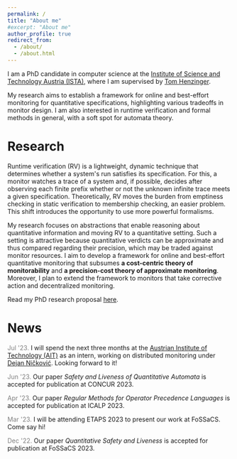 ```yaml
---
permalink: /
title: "About me"
#excerpt: "About me"
author_profile: true
redirect_from: 
  - /about/
  - /about.html
---
```


I am a PhD candidate in computer science at the [Institute of Science and Technology Austria (ISTA)](https://ista.ac.at/en/home/), where I am supervised by [Tom Henzinger](https://pub.ist.ac.at/~tah/).

My research aims to establish a framework for online and best-effort monitoring for quantitative specifications, highlighting various tradeoffs in monitor design. I am also interested in runtime verification and formal methods in general, with a soft spot for automata theory.

# Research

Runtime verification (RV) is a lightweight, dynamic technique that determines whether a system's run satisfies its specification. For this, a monitor watches a trace of a system and, if possible, decides after observing each finite prefix whether or not the unknown infinite trace meets a given specification. Theoretically, RV moves the burden from emptiness checking in static verification to membership checking, an easier problem. This shift introduces the opportunity to use more powerful formalisms.

My research focuses on abstractions that enable reasoning about quantitative information and moving RV to a quantitative setting. Such a setting is attractive because quantitative verdicts can be approximate and thus compared regarding their precision, which may be traded against monitor resources. I aim to develop a framework for online and best-effort quantitative monitoring that subsumes **a cost-centric theory of monitorability** and **a precision-cost theory of approximate monitoring**. Moreover, I plan to extend the framework to monitors that take corrective action and decentralized monitoring. 

Read my PhD research proposal [here](https://egesarac.github.io/files/proposal21.pdf).

# News

<span style="color:gray">Jul '23.</span> I will spend the next three months at the [Austrian Institute of Technology (AIT)](https://www.ait.ac.at/en/) as an intern, working on distributed monitoring under [Dejan Ničković](https://sites.google.com/view/nickovic). Looking forward to it!

<span style="color:gray">Jun '23.</span> Our paper *Safety and Liveness of Quantitative Automata* is accepted for publication at CONCUR 2023.

<span style="color:gray">Apr '23.</span> Our paper *Regular Methods for Operator Precedence Languages* is accepted for publication at ICALP 2023.

<span style="color:gray">Mar '23.</span> I will be attending ETAPS 2023 to present our work at FoSSaCS. Come say hi!

<span style="color:gray">Dec '22.</span> Our paper *Quantitative Safety and Liveness* is accepted for publication at FoSSaCS 2023.

<!--<span style="color:gray">Jul '22.</span> I am looking for an internship opportunity for Summer 2023. If you’d like to get in touch, please don't hesitate to email me!-->

<!--<span style="color:gray">Jun '22.</span> Our paper *Abstract Monitors for Quantitative Specifications* is accepted for publication at RV 2022.-->